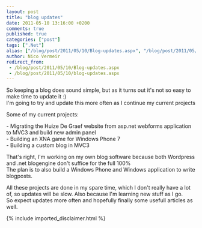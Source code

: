 ```yaml
---
layout: post
title: "blog updates"
date: 2011-05-10 13:16:00 +0200
comments: true
published: true
categories: ["post"]
tags: [".Net"]
alias: ["/blog/post/2011/05/10/Blog-updates.aspx", "/blog/post/2011/05/10/blog-updates.aspx"]
author: Nico Vermeir
redirect_from:
 - /blog/post/2011/05/10/Blog-updates.aspx
 - /blog/post/2011/05/10/blog-updates.aspx
---
```

<p>So keeping a blog does sound simple, but as it turns out it's not so easy to make time to update it :)<br />I'm going to try and update this more often as I continue my current projects</p>
<p>Some of my current projects:</p>
<p>- Migrating the Huize De Graef website from asp.net webforms application to MVC3 and build new admin panel<br />- Building an XNA game for Windows Phone 7<br />- Building a custom blog in MVC3</p>
<p>That's right, I'm working on my own blog software because both Wordpress and .net blogengine don't suffice for the full 100%<br />The plan is to also build a Windows Phone and Windows application to write blogposts.</p>
<p>All these projects are done in my spare time, which I don't really have a lot of, so updates will be slow. Also because I'm learning new stuff as I go.<br />So expect updates more often and hopefully finally some usefull articles as well.</p>
{% include imported_disclaimer.html %}
